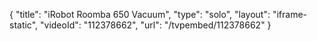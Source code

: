 {
    "title": "iRobot Roomba 650 Vacuum",
    "type": "solo",
    "layout": "iframe-static",
    "videoId": "112378662",
    "url": "\/tvpembed\/112378662"
}